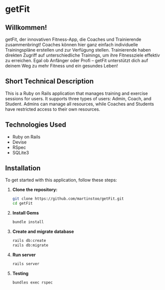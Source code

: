 # getFit

## Willkommen! 
getFit, der innovativen Fitness-App, die Coaches und Trainierende zusammenbringt! Coaches können hier ganz einfach individuelle Trainingspläne erstellen und zur Verfügung stellen. Trainierende haben direkten Zugriff auf unterschiedliche Trainings, um ihre Fitnessziele effektiv zu erreichen. Egal ob Anfänger oder Profi – getFit unterstützt dich auf deinem Weg zu mehr Fitness und ein gesundes Leben!


## Short Technical Description
This is a Ruby on Rails application that manages training and exercise sessions for users. It supports three types of users: Admin, Coach, and Student. Admins can manage all resources, while Coaches and Students have restricted access to their own resources.

## Technologies Used

- Ruby on Rails
- Devise
- RSpec
- SQLite3

## Installation

To get started with this application, follow these steps:

1. **Clone the repository:**

   ```bash
   git clone https://github.com/martinstoo/getFit.git
   cd getFit

2. **Install Gems**
   
   ```bash
   bundle install

3. **Create and migrate database**
   
   ```bash
   rails db:create
   rails db:migrate
   
3. **Run server**
    ```bash
   rails server

4. **Testing**
   ```bash
   bundles exec rspec